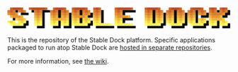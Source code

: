 ![](docs/images/stable_dock_wordmark.png)

This is the repository of the Stable Dock platform. Specific
applications packaged to run atop Stable Dock are
[hosted in separate repositories](https://github.com/orgs/BrainTrustAI/repositories).

For more information, see [the wiki](https://github.com/BrainTrustAI/stable_dock/wiki).
